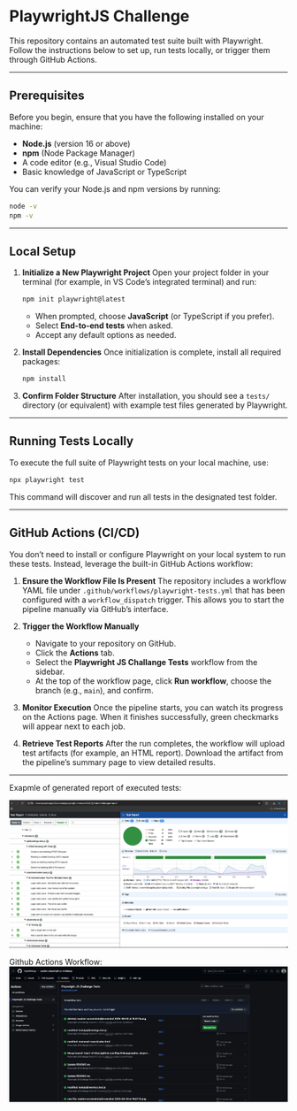 # PlaywrightJS Challenge

This repository contains an automated test suite built with Playwright. Follow the instructions below to set up, run tests locally, or trigger them through GitHub Actions.

---

## Prerequisites

Before you begin, ensure that you have the following installed on your machine:

* **Node.js** (version 16 or above)
* **npm** (Node Package Manager)
* A code editor (e.g., Visual Studio Code)
* Basic knowledge of JavaScript or TypeScript

You can verify your Node.js and npm versions by running:

```bash
node -v
npm -v
```

---

## Local Setup

1. **Initialize a New Playwright Project**
   Open your project folder in your terminal (for example, in VS Code’s integrated terminal) and run:

   ```bash
   npm init playwright@latest
   ```

   * When prompted, choose **JavaScript** (or TypeScript if you prefer).
   * Select **End-to-end tests** when asked.
   * Accept any default options as needed.

2. **Install Dependencies**
   Once initialization is complete, install all required packages:

   ```bash
   npm install
   ```

3. **Confirm Folder Structure**
   After installation, you should see a `tests/` directory (or equivalent) with example test files generated by Playwright.

---

## Running Tests Locally

To execute the full suite of Playwright tests on your local machine, use:

```bash
npx playwright test
```

This command will discover and run all tests in the designated test folder.

---

## GitHub Actions (CI/CD)

You don’t need to install or configure Playwright on your local system to run these tests. Instead, leverage the built-in GitHub Actions workflow:

1. **Ensure the Workflow File Is Present**
   The repository includes a workflow YAML file under `.github/workflows/playwright-tests.yml` that has been configured with a `workflow_dispatch` trigger. This allows you to start the pipeline manually via GitHub’s interface.

2. **Trigger the Workflow Manually**

   * Navigate to your repository on GitHub.
   * Click the **Actions** tab.
   * Select the **Playwright JS Challange Tests** workflow from the sidebar.
   * At the top of the workflow page, click **Run workflow**, choose the branch (e.g., `main`), and confirm.

3. **Monitor Execution**
   Once the pipeline starts, you can watch its progress on the Actions page. When it finishes successfully, green checkmarks will appear next to each job.

4. **Retrieve Test Reports**
   After the run completes, the workflow will upload test artifacts (for example, an HTML report). Download the artifact from the pipeline’s summary page to view detailed results.

---

Exapmle of generated report of executed tests:

![image](./screenshots/reportScreenshot.png)

Github Actions Workflow:
![image](./screenshots/githubActionsWorkflowSnip.png)
